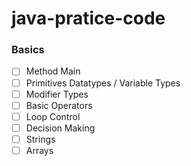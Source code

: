 # java-pratice-code

### Basics
  - [ ] Method Main
  - [ ] Primitives Datatypes / Variable Types
  - [ ] Modifier Types
  - [ ] Basic Operators
  - [ ] Loop Control
  - [ ] Decision Making
  - [ ] Strings
  - [ ] Arrays
